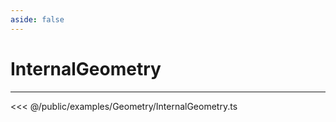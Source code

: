 ```yaml
---
aside: false
---
```

# InternalGeometry
---
<Demo src="examples/Geometry/InternalGeometry.ts" :code="false" :height="700"></Demo>

<<< @/public/examples/Geometry/InternalGeometry.ts